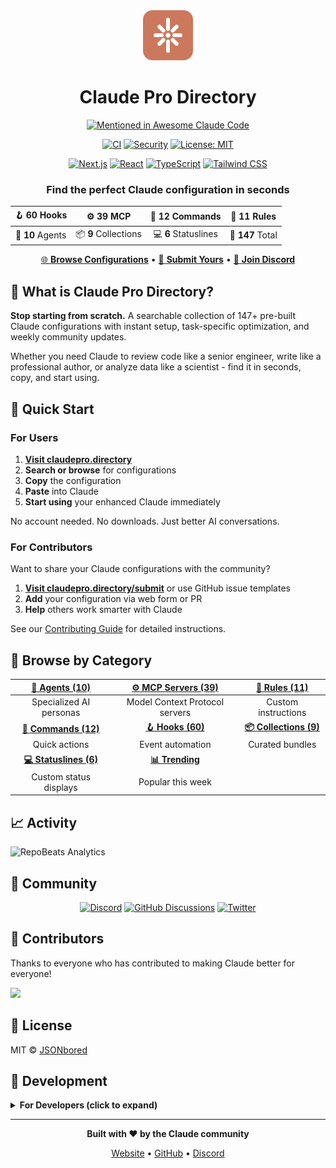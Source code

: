 <div align="center">

<img src="public/assets/icons/claudepro-directory-icon.svg" alt="Claude Pro Directory Logo" width="80" height="80" />

# Claude Pro Directory

[![Mentioned in Awesome Claude Code](https://awesome.re/mentioned-badge.svg)](https://github.com/hesreallyhim/awesome-claude-code)

[![CI](https://github.com/JSONbored/claudepro-directory/actions/workflows/ci.yml/badge.svg?branch=main&event=push)](https://github.com/JSONbored/claudepro-directory/actions/workflows/ci.yml)
[![Security](https://github.com/JSONbored/claudepro-directory/actions/workflows/security.yml/badge.svg?branch=main&event=push)](https://github.com/JSONbored/claudepro-directory/actions/workflows/security.yml)
[![License: MIT](https://img.shields.io/badge/License-MIT-orange.svg)](https://opensource.org/licenses/MIT)

[![Next.js](https://img.shields.io/badge/Next.js-15.5-black?logo=next.js&logoColor=white)](https://nextjs.org/)
[![React](https://img.shields.io/badge/React-19.1-61DAFB?logo=react&logoColor=white)](https://react.dev/)
[![TypeScript](https://img.shields.io/badge/TypeScript-5.9-3178C6?logo=typescript&logoColor=white)](https://www.typescriptlang.org/)
[![Tailwind CSS](https://img.shields.io/badge/Tailwind-v4.1-38B2AC?logo=tailwind-css&logoColor=white)](https://tailwindcss.com/)

### **Find the perfect Claude configuration in seconds**

<div align="center">

| 🪝 **60** Hooks | ⚙️ **39** MCP | 🔧 **12** Commands | 📜 **11** Rules |
|:---:|:---:|:---:|:---:|
| 🤖 **10** Agents | 📦 **9** Collections | 💻 **6** Statuslines | 🎯 **147** Total |

</div>

[🌐 **Browse Configurations**](https://claudepro.directory) • [📝 **Submit Yours**](https://claudepro.directory/submit) • [💬 **Join Discord**](https://discord.gg/Ax3Py4YDrq)

</div>

## 🎯 What is Claude Pro Directory?

**Stop starting from scratch.** A searchable collection of 147+ pre-built Claude configurations with instant setup, task-specific optimization, and weekly community updates.

Whether you need Claude to review code like a senior engineer, write like a professional author, or analyze data like a scientist - find it in seconds, copy, and start using.

## 🚀 Quick Start

### For Users

1. **[Visit claudepro.directory](https://claudepro.directory)**
2. **Search or browse** for configurations
3. **Copy** the configuration
4. **Paste** into Claude
5. **Start using** your enhanced Claude immediately

No account needed. No downloads. Just better AI conversations.

### For Contributors

Want to share your Claude configurations with the community?

1. **[Visit claudepro.directory/submit](https://claudepro.directory/submit)** or use GitHub issue templates
2. **Add** your configuration via web form or PR
3. **Help** others work smarter with Claude

See our [Contributing Guide](.github/CONTRIBUTING.md) for detailed instructions.

## 🎪 Browse by Category

<div align="center">

| **[🤖 Agents (10)](https://claudepro.directory/agents)** | **[⚙️ MCP Servers (39)](https://claudepro.directory/mcp)** | **[📜 Rules (11)](https://claudepro.directory/rules)** |
|:---:|:---:|:---:|
| Specialized AI personas | Model Context Protocol servers | Custom instructions |
| **[🔧 Commands (12)](https://claudepro.directory/commands)** | **[🪝 Hooks (60)](https://claudepro.directory/hooks)** | **[📦 Collections (9)](https://claudepro.directory/collections)** |
| Quick actions | Event automation | Curated bundles |
| **[💻 Statuslines (6)](https://claudepro.directory/statuslines)** | **[📊 Trending](https://claudepro.directory/trending)** | |
| Custom status displays | Popular this week | |

</div>

## 📈 Activity

![RepoBeats Analytics](https://repobeats.axiom.co/api/embed/c2b1b7e36103fba7a650c6d7f2777cba7338a1f7.svg "Repobeats analytics image")

## 🤝 Community

<div align="center">

[![Discord](https://img.shields.io/badge/Discord-Join%20Server-5865F2?style=for-the-badge&logo=discord&logoColor=white)](https://discord.gg/Ax3Py4YDrq)
[![GitHub Discussions](https://img.shields.io/badge/GitHub-Discussions-181717?style=for-the-badge&logo=github&logoColor=white)](https://github.com/JSONbored/claudepro-directory/discussions)
[![Twitter](https://img.shields.io/badge/Twitter-@JSONbored-1DA1F2?style=for-the-badge&logo=twitter&logoColor=white)](https://x.com/JSONbored)

</div>

## 👥 Contributors

Thanks to everyone who has contributed to making Claude better for everyone!

<!-- ALL-CONTRIBUTORS-LIST:START - Do not remove or modify this section -->
<!-- prettier-ignore-start -->
<!-- markdownlint-disable -->
<!-- Add contributors here -->
<!-- markdownlint-enable -->
<!-- prettier-ignore-end -->
<!-- ALL-CONTRIBUTORS-LIST:END -->

<a href="https://github.com/JSONbored/claudepro-directory/graphs/contributors">
  <img src="https://contrib.rocks/image?repo=JSONbored/claudepro-directory" />
</a>

## 📄 License

MIT © [JSONbored](https://github.com/JSONbored)

## 🚧 Development

<details>
<summary><b>For Developers (click to expand)</b></summary>

### Prerequisites
- Node.js 22+
- npm 10+

### Setup
```bash
# Clone the repository
git clone https://github.com/JSONbored/claudepro-directory.git
cd claudepro-directory

# Install dependencies
npm install

# Run development server
npm run dev
```

### Scripts
```bash
npm run dev          # Start development server
npm run build        # Build for production
npm run lint         # Run linting
npm run type-check   # Check TypeScript
```

### Project Structure
```
claudepro-directory/
├── src/
│   ├── app/           # Next.js app router pages
│   ├── components/    # React components
│   └── lib/           # Utilities & services
├── content/           # Configuration JSONs
├── generated/         # Build artifacts
└── public/            # Static assets
```

See [Contributing Guide](.github/CONTRIBUTING.md) for more details.

</details>

---

<div align="center">

**Built with ❤️ by the Claude community**

[Website](https://claudepro.directory) • [GitHub](https://github.com/JSONbored/claudepro-directory) • [Discord](https://discord.gg/Ax3Py4YDrq)

</div>